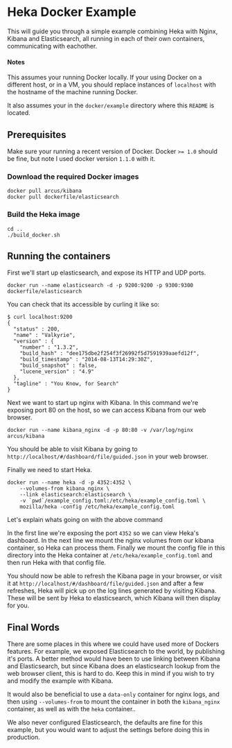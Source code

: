 Heka Docker Example
===================

This will guide you through a simple example combining Heka with Nginx, Kibana
and Elasticsearch, all running in each of their own containers, communicating with eachother.

#### Notes

This assumes your running Docker locally. If your using Docker on a different
host, or in a VM, you should replace instances of `localhost` with the hostname
of the machine running Docker.

It also assumes your in the `docker/example` directory where this `README` is
located.

Prerequisites
-------------

Make sure your running a recent version of Docker. Docker `>= 1.0` should be fine,
but note I used docker version `1.1.0` with it.

### Download the required Docker images

````
docker pull arcus/kibana
docker pull dockerfile/elasticsearch
````

### Build the Heka image

````
cd ..
./build_docker.sh
````

Running the containers
----------------------

First we'll start up elasticsearch, and expose its HTTP and UDP ports.

````
docker run --name elasticsearch -d -p 9200:9200 -p 9300:9300 dockerfile/elasticsearch
````

You can check that its accessible by curling it like so:

````
$ curl localhost:9200
{
  "status" : 200,
  "name" : "Valkyrie",
  "version" : {
    "number" : "1.3.2",
    "build_hash" : "dee175dbe2f254f3f26992f5d7591939aaefd12f",
    "build_timestamp" : "2014-08-13T14:29:30Z",
    "build_snapshot" : false,
    "lucene_version" : "4.9"
  },
  "tagline" : "You Know, for Search"
}
````

Next we want to start up nginx with Kibana. In this command we're exposing port
80 on the host, so we can access Kibana from our web browser.

````
docker run --name kibana_nginx -d -p 80:80 -v /var/log/nginx arcus/kibana
````

You should be able to visit Kibana by going to `http://localhost/#/dashboard/file/guided.json`
in your web browser.

Finally we need to start Heka.

````
docker run --name heka -d -p 4352:4352 \
    --volumes-from kibana_nginx \
    --link elasticsearch:elasticsearch \
    -v `pwd`/example_config.toml:/etc/heka/example_config.toml \
    mozilla/heka -config /etc/heka/example_config.toml
````

Let's explain whats going on with the above command

In the first line we're exposing the port `4352` so we can view Heka's
dashboard. In the next line we mount the nginx volumes from our kibana
container, so Heka can process them. Finally we mount the config file in this
directory into the Heka container at `/etc/heka/example_config.toml` and then
run Heka with that config file.

You should now be able to refresh the Kibana page in your browser, or visit it at
`http://localhost/#/dashboard/file/guided.json` and after a few refreshes, Heka
will pick up on the log lines generated by visiting Kibana. These will be sent
by Heka to elasticsearch, which Kibana will then display for you.


Final Words
-----------

There are some places in this where we could have used more of Dockers features.
For example, we exposed Elasticsearch to the world, by publishing it's ports. A
better method would have been to use linking between Kibana and Elasticsearch,
but since Kibana does an elasticsearch lookup from the web browser client, this
is hard to do. Keep this in mind if you wish to try and modify the example with
Kibana.

It would also be beneficial to use a `data-only` container for nginx logs,
and then using `--volumes-from` to mount the container in both the `kibana_nginx`
container, as well as with the `heka` container..

We also never configured Elasticsearch, the defaults are fine for this example,
but you would want to adjust the settings before doing this in production.
